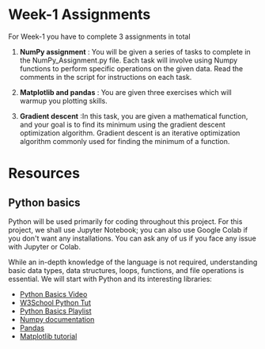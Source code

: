 # Week-1 Assignments

For Week-1 you have to complete 3 assignments in total

1. **NumPy assignment** : You will be given a series of tasks to complete in the NumPy_Assignment.py file. Each task will involve using Numpy functions to perform specific operations on the given data. Read the comments in the script for instructions on each task. 

2. **Matplotlib and pandas** : You are given three exercises which will warmup you plotting skills.

3. **Gradient descent** :In this task, you are given a mathematical function, and your goal is to find its minimum using the gradient descent optimization algorithm. Gradient descent is an iterative optimization algorithm commonly used for finding the minimum of a function.

# Resources

## Python basics

Python will be used primarily for coding throughout this project. For this project, we shall use Jupyter Notebook; you can also use Google Colab if you don't want any installations. You can ask any of us if you face any issue with Jupyter or Colab. 

While an in-depth knowledge of the language is not required, understanding basic data types, data structures, loops, functions, and file operations is essential. We will start with Python and its interesting libraries:

- [Python Basics Video](https://www.youtube.com/watch?v=kqtD5dpn9C8)
- [W3School Python Tut](https://www.w3schools.com/python/)
- [Python Basics Playlist](https://www.youtube.com/playlist?list=PLzMcBGfZo4-mFu00qxl0a67RhjjZj3jXm)
- [Numpy documentation](https://numpy.org/doc/stable/)
- [Pandas](https://pandas.pydata.org/pandas-docs/stable/user_guide/10min.html)
- [Matplotlib tutorial](https://www.w3schools.com/python/matplotlib_intro.asp)


